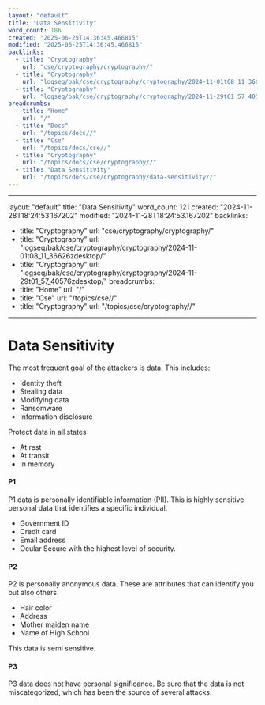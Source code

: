 ```yaml
---
layout: "default"
title: "Data Sensitivity"
word_count: 186
created: "2025-06-25T14:36:45.466815"
modified: "2025-06-25T14:36:45.466815"
backlinks:
  - title: "Cryptography"
    url: "cse/cryptography/cryptography/"
  - title: "Cryptography"
    url: "logseq/bak/cse/cryptography/cryptography/2024-11-01t08_11_36626zdesktop/"
  - title: "Cryptography"
    url: "logseq/bak/cse/cryptography/cryptography/2024-11-29t01_57_40576zdesktop/"
breadcrumbs:
  - title: "Home"
    url: "/"
  - title: "Docs"
    url: "/topics/docs//"
  - title: "Cse"
    url: "/topics/docs/cse//"
  - title: "Cryptography"
    url: "/topics/docs/cse/cryptography//"
  - title: "Data Sensitivity"
    url: "/topics/docs/cse/cryptography/data-sensitivity//"
---
```

---
layout: "default"
title: "Data Sensitivity"
word_count: 121
created: "2024-11-28T18:24:53.167202"
modified: "2024-11-28T18:24:53.167202"
backlinks:
  - title: "Cryptography"
    url: "cse/cryptography/cryptography/"
  - title: "Cryptography"
    url: "logseq/bak/cse/cryptography/cryptography/2024-11-01t08_11_36626zdesktop/"
  - title: "Cryptography"
    url: "logseq/bak/cse/cryptography/cryptography/2024-11-29t01_57_40576zdesktop/"
breadcrumbs:
  - title: "Home"
    url: "/"
  - title: "Cse"
    url: "/topics/cse//"
  - title: "Cryptography"
    url: "/topics/cse/cryptography//"
---
# Data Sensitivity

The most frequent goal of the attackers is data. This includes:
- Identity theft
- Stealing data
- Modifying data
- Ransomware
- Information disclosure

Protect data in all states
- At rest
- At transit
- In memory

#### P1
P1 data is personally identifiable information (PII). This is highly sensitive personal data that identifies a specific individual.
- Government ID
- Credit card
- Email address
- Ocular
Secure with the highest level of security.

#### P2
P2 is personally anonymous data. These are attributes that can identify you but also others.
- Hair color
- Address
- Mother maiden name
- Name of High School

This data is semi sensitive.

#### P3
P3 data does not have personal significance. Be sure that the data is not miscategorized, which has been the source of several attacks.
